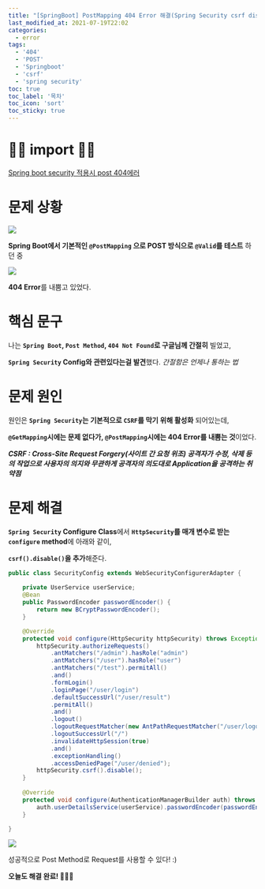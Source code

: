 ```yaml
---
title: "[SpringBoot] PostMapping 404 Error 해결(Spring Security csrf disable)"
last_modified_at: 2021-07-19T22:02
categories: 
  - error
tags: 
  - '404' 
  - 'POST' 
  - 'Springboot' 
  - 'csrf' 
  - 'spring security'
toc: true
toc_label: '목차'
toc_icon: 'sort'
toc_sticky: true
---
```


# 🙆‍♂️ import 🙇‍♂️

[Spring boot security 적용시 post 404에러](https://pooney.tistory.com/55)


# 문제 상황


![](https://images.velog.io/images/gillog/post/66777d2f-c3aa-4251-96cb-074fc3069f1d/image.png)

**Spring Boot에서 기본적인 `@PostMapping` 으로 POST 방식으로 `@Valid`를 테스트** 하던 중

![](https://images.velog.io/images/gillog/post/eb8e2ac7-4bda-4350-9ea6-52786201e239/image.png)

**404 Error**를 내뿜고 있었다.

# 핵심 문구

나는 **`Spring Boot`, `Post Method`, `404 Not Found`로 구글님께 간절히** 빌었고,

**`Spring Security` Config와 관련있다는걸 발견**했다.
_간절함은 언제나 통하는 법_

# 문제 원인

원인은 **`Spring Security`는 기본적으로 `CSRF`를 막기 위해 활성화** 되어있는데,

**`@GetMapping`시에는 문제 없다가, `@PostMapping`시에는 404 Error를 내뿜는 것**이었다.

_**CSRF : Cross-Site Request Forgery(사이트 간 요청 위조) 공격자가 수정, 삭제 등의 작업으로 사용자의 의지와 무관하게 공격자의 의도대로 Application을 공격하는 취약점**_

# 문제 해결


**`Spring Security` Configure Class**에서 **`HttpSecurity`를 매개 변수로 받는 `configure` method**에 아래와 같이,

**`csrf().disable()`을 추가**해준다.

```java
public class SecurityConfig extends WebSecurityConfigurerAdapter {
    
    private UserService userService;
    @Bean
    public PasswordEncoder passwordEncoder() {
        return new BCryptPasswordEncoder();
    }

    @Override
    protected void configure(HttpSecurity httpSecurity) throws Exception {
        httpSecurity.authorizeRequests()
            .antMatchers("/admin").hasRole("admin")
            .antMatchers("/user").hasRole("user")
            .antMatchers("/test").permitAll()
            .and()
            .formLogin()
            .loginPage("/user/login")
            .defaultSuccessUrl("/user/result")
            .permitAll()
            .and()
            .logout()
            .logoutRequestMatcher(new AntPathRequestMatcher("/user/logout"))
            .logoutSuccessUrl("/")
            .invalidateHttpSession(true)
            .and()
            .exceptionHandling()
            .accessDeniedPage("/user/denied");
        httpSecurity.csrf().disable();
    }
    
    @Override
    protected void configure(AuthenticationManagerBuilder auth) throws Exception {
        auth.userDetailsService(userService).passwordEncoder(passwordEncoder());
    }

}
```

![](https://images.velog.io/images/gillog/post/b6c6fb92-8eed-47f5-98e9-23d3b5c9bf08/image.png)

성공적으로 Post Method로 Request를 사용할 수 있다! :)

**오늘도 해결 완료! 🙆🏻‍♂️**
